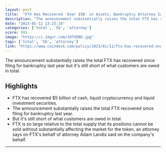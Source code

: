 ```yaml
---
layout: post
title:  "FTX Has Recovered 'Over $5B' in Assets, Bankruptcy Attorney Says"
description: "The announcement substantially raises the total FTX has recovered since filing for bankruptcy last year but it's still short of what customers are owed in total."
date: "2023-01-12 13:23:18"
categories: ['total', '5b', 'attorney']
score: 991
image: "https://i.imgur.com/3d7VDBD.jpg"
tags: ['total', '5b', 'attorney']
link: "https://www.coindesk.com/policy/2023/01/11/ftx-has-recovered-over-5b-in-assets-bankruptcy-attorney-says/?utm_term=organic&amp;utm_content=editorial&amp;utm_medium=social&amp;utm_source=twitter&amp;utm_campaign=coindesk_main"
---
```


The announcement substantially raises the total FTX has recovered since filing for bankruptcy last year but it's still short of what customers are owed in total.

## Highlights

- FTX has recovered $5 billion of cash, liquid cryptocurrency and liquid investment securities.
- The announcement substantially raises the total FTX recovered since filing for bankruptcy last year.
- But it's still short of what customers are owed in total.
- FTX is so large relative to the total supply that its positions cannot be sold without substantially affecting the market for the token, an attorney says on FTX's behalf of attorney Adam Landis said on the company's behalf.

---
